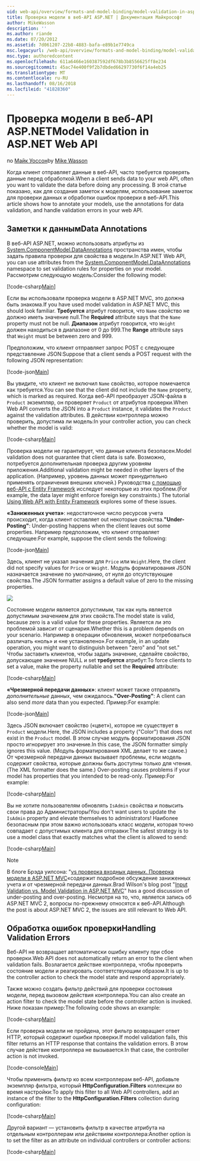 ```yaml
---
uid: web-api/overview/formats-and-model-binding/model-validation-in-aspnet-web-api
title: Проверка модели в веб-API ASP.NET | Документация Майкрософт
author: MikeWasson
description: ''
ms.author: riande
ms.date: 07/20/2012
ms.assetid: 7d061207-22b8-4883-bafa-e89b1e7749ca
msc.legacyurl: /web-api/overview/formats-and-model-binding/model-validation-in-aspnet-web-api
msc.type: authoredcontent
ms.openlocfilehash: 611a6466e160387592df678b3b8556625ff8e234
ms.sourcegitcommit: 45ac74e400f9f2b7dbded66297730f6f14a4eb25
ms.translationtype: MT
ms.contentlocale: ru-RU
ms.lasthandoff: 08/16/2018
ms.locfileid: "41828360"
---
```

<a name="model-validation-in-aspnet-web-api"></a><span data-ttu-id="aa31f-102">Проверка модели в веб-API ASP.NET</span><span class="sxs-lookup"><span data-stu-id="aa31f-102">Model Validation in ASP.NET Web API</span></span>
====================
<span data-ttu-id="aa31f-103">по [Майк Уоссон](https://github.com/MikeWasson)</span><span class="sxs-lookup"><span data-stu-id="aa31f-103">by [Mike Wasson](https://github.com/MikeWasson)</span></span>

<span data-ttu-id="aa31f-104">Когда клиент отправляет данные в веб-API, часто требуется проверять данные перед обработкой.</span><span class="sxs-lookup"><span data-stu-id="aa31f-104">When a client sends data to your web API, often you want to validate the data before doing any processing.</span></span> <span data-ttu-id="aa31f-105">В этой статье показано, как для создания заметок к моделям, использование заметок для проверки данных и обработки ошибок проверки в веб-API.</span><span class="sxs-lookup"><span data-stu-id="aa31f-105">This article shows how to annotate your models, use the annotations for data validation, and handle validation errors in your web API.</span></span>

## <a name="data-annotations"></a><span data-ttu-id="aa31f-106">Заметки к данным</span><span class="sxs-lookup"><span data-stu-id="aa31f-106">Data Annotations</span></span>

<span data-ttu-id="aa31f-107">В веб-API ASP.NET, можно использовать атрибуты из [System.ComponentModel.DataAnnotations](/dotnet/api/system.componentmodel.dataannotations) пространства имен, чтобы задать правила проверки для свойства в модели.</span><span class="sxs-lookup"><span data-stu-id="aa31f-107">In ASP.NET Web API, you can use attributes from the [System.ComponentModel.DataAnnotations](/dotnet/api/system.componentmodel.dataannotations) namespace to set validation rules for properties on your model.</span></span> <span data-ttu-id="aa31f-108">Рассмотрим следующую модель:</span><span class="sxs-lookup"><span data-stu-id="aa31f-108">Consider the following model:</span></span>

[!code-csharp[Main](model-validation-in-aspnet-web-api/samples/sample1.cs)]

<span data-ttu-id="aa31f-109">Если вы использовали проверка модели в ASP.NET MVC, это должна быть знакома.</span><span class="sxs-lookup"><span data-stu-id="aa31f-109">If you have used model validation in ASP.NET MVC, this should look familiar.</span></span> <span data-ttu-id="aa31f-110">**Требуется** атрибут говорится, что `Name` свойство не должно иметь значение null.</span><span class="sxs-lookup"><span data-stu-id="aa31f-110">The **Required** attribute says that the `Name` property must not be null.</span></span> <span data-ttu-id="aa31f-111">**Диапазон** атрибут говорится, что `Weight` должен находиться в диапазоне от 0 до 999.</span><span class="sxs-lookup"><span data-stu-id="aa31f-111">The **Range** attribute says that `Weight` must be between zero and 999.</span></span>

<span data-ttu-id="aa31f-112">Предположим, что клиент отправляет запрос POST с следующее представление JSON:</span><span class="sxs-lookup"><span data-stu-id="aa31f-112">Suppose that a client sends a POST request with the following JSON representation:</span></span>

[!code-json[Main](model-validation-in-aspnet-web-api/samples/sample2.json)]

<span data-ttu-id="aa31f-113">Вы увидите, что клиент не включил `Name` свойство, которое помечается как требуется.</span><span class="sxs-lookup"><span data-stu-id="aa31f-113">You can see that the client did not include the `Name` property, which is marked as required.</span></span> <span data-ttu-id="aa31f-114">Когда веб-API преобразует JSON-файла в `Product` экземпляр, он проверяет `Product` от атрибутов проверки.</span><span class="sxs-lookup"><span data-stu-id="aa31f-114">When Web API converts the JSON into a `Product` instance, it validates the `Product` against the validation attributes.</span></span> <span data-ttu-id="aa31f-115">В действии контроллера можно проверить, допустима ли модель:</span><span class="sxs-lookup"><span data-stu-id="aa31f-115">In your controller action, you can check whether the model is valid:</span></span>

[!code-csharp[Main](model-validation-in-aspnet-web-api/samples/sample3.cs)]

<span data-ttu-id="aa31f-116">Проверка модели не гарантирует, что данные клиента безопасен.</span><span class="sxs-lookup"><span data-stu-id="aa31f-116">Model validation does not guarantee that client data is safe.</span></span> <span data-ttu-id="aa31f-117">Возможно, потребуется дополнительная проверка другим уровням приложения.</span><span class="sxs-lookup"><span data-stu-id="aa31f-117">Additional validation might be needed in other layers of the application.</span></span> <span data-ttu-id="aa31f-118">(Например, уровень данных может принудительно применять ограничения внешних ключей.) Руководства [с помощью веб-API с Entity Framework](../data/using-web-api-with-entity-framework/part-1.md) исследует некоторые из этих проблем.</span><span class="sxs-lookup"><span data-stu-id="aa31f-118">(For example, the data layer might enforce foreign key constraints.) The tutorial [Using Web API with Entity Framework](../data/using-web-api-with-entity-framework/part-1.md) explores some of these issues.</span></span>

<span data-ttu-id="aa31f-119">**«Заниженных учета»**: недостаточное число ресурсов учета происходит, когда клиент оставляет out некоторые свойства.</span><span class="sxs-lookup"><span data-stu-id="aa31f-119">**"Under-Posting"**: Under-posting happens when the client leaves out some properties.</span></span> <span data-ttu-id="aa31f-120">Например предположим, что клиент отправляет следующее:</span><span class="sxs-lookup"><span data-stu-id="aa31f-120">For example, suppose the client sends the following:</span></span>

[!code-json[Main](model-validation-in-aspnet-web-api/samples/sample4.json)]

<span data-ttu-id="aa31f-121">Здесь, клиент не указал значения для `Price` или `Weight`.</span><span class="sxs-lookup"><span data-stu-id="aa31f-121">Here, the client did not specify values for `Price` or `Weight`.</span></span> <span data-ttu-id="aa31f-122">Модуль форматирования JSON назначается значение по умолчанию, от нуля до отсутствующие свойства.</span><span class="sxs-lookup"><span data-stu-id="aa31f-122">The JSON formatter assigns a default value of zero to the missing properties.</span></span>

![](model-validation-in-aspnet-web-api/_static/image1.png)

<span data-ttu-id="aa31f-123">Состояние модели является допустимым, так как нуль является допустимым значением для этих свойств.</span><span class="sxs-lookup"><span data-stu-id="aa31f-123">The model state is valid, because zero is a valid value for these properties.</span></span> <span data-ttu-id="aa31f-124">Является ли это проблемой зависит от сценария.</span><span class="sxs-lookup"><span data-stu-id="aa31f-124">Whether this is a problem depends on your scenario.</span></span> <span data-ttu-id="aa31f-125">Например в операции обновления, может потребоваться различать «ноль» и «не установлено».</span><span class="sxs-lookup"><span data-stu-id="aa31f-125">For example, in an update operation, you might want to distinguish between "zero" and "not set."</span></span> <span data-ttu-id="aa31f-126">Чтобы заставить клиентов, чтобы задать значение, сделайте свойство, допускающее значение NULL и set **требуется** атрибут:</span><span class="sxs-lookup"><span data-stu-id="aa31f-126">To force clients to set a value, make the property nullable and set the **Required** attribute:</span></span>

[!code-csharp[Main](model-validation-in-aspnet-web-api/samples/sample5.cs?highlight=1-2)]

<span data-ttu-id="aa31f-127">**«Чрезмерной передачи данных»**: клиент может также отправлять *дополнительные* данных, чем ожидалось.</span><span class="sxs-lookup"><span data-stu-id="aa31f-127">**"Over-Posting"**: A client can also send *more* data than you expected.</span></span> <span data-ttu-id="aa31f-128">Пример:</span><span class="sxs-lookup"><span data-stu-id="aa31f-128">For example:</span></span>

[!code-json[Main](model-validation-in-aspnet-web-api/samples/sample6.json)]

<span data-ttu-id="aa31f-129">Здесь JSON включает свойство («цвет»), которое не существует в `Product` модели.</span><span class="sxs-lookup"><span data-stu-id="aa31f-129">Here, the JSON includes a property ("Color") that does not exist in the `Product` model.</span></span> <span data-ttu-id="aa31f-130">В этом случае модуль форматирования JSON просто игнорирует это значение.</span><span class="sxs-lookup"><span data-stu-id="aa31f-130">In this case, the JSON formatter simply ignores this value.</span></span> <span data-ttu-id="aa31f-131">(Модуль форматирования XML делает то же самое.) От чрезмерной передачи данных вызывает проблемы, если модель содержит свойства, которые должны быть доступны только для чтения.</span><span class="sxs-lookup"><span data-stu-id="aa31f-131">(The XML formatter does the same.) Over-posting causes problems if your model has properties that you intended to be read-only.</span></span> <span data-ttu-id="aa31f-132">Пример:</span><span class="sxs-lookup"><span data-stu-id="aa31f-132">For example:</span></span>

[!code-csharp[Main](model-validation-in-aspnet-web-api/samples/sample7.cs)]

<span data-ttu-id="aa31f-133">Вы не хотите пользователям обновлять `IsAdmin` свойства и повысить свои права до Администраторы!</span><span class="sxs-lookup"><span data-stu-id="aa31f-133">You don't want users to update the `IsAdmin` property and elevate themselves to administrators!</span></span> <span data-ttu-id="aa31f-134">Наиболее безопасным при этом важно использовать класс модели, которая точно совпадает с допустимых клиента для отправки:</span><span class="sxs-lookup"><span data-stu-id="aa31f-134">The safest strategy is to use a model class that exactly matches what the client is allowed to send:</span></span>

[!code-csharp[Main](model-validation-in-aspnet-web-api/samples/sample8.cs)]

> [!NOTE]
> <span data-ttu-id="aa31f-135">В блоге Брэда уилсона: "[vs проверка входных данных. Проверка модели в ASP.NET MVC](http://bradwilson.typepad.com/blog/2010/01/input-validation-vs-model-validation-in-aspnet-mvc.html)«содержит подробное обсуждение заниженных учета и от чрезмерной передачи данных.</span><span class="sxs-lookup"><span data-stu-id="aa31f-135">Brad Wilson's blog post "[Input Validation vs. Model Validation in ASP.NET MVC](http://bradwilson.typepad.com/blog/2010/01/input-validation-vs-model-validation-in-aspnet-mvc.html)" has a good discussion of under-posting and over-posting.</span></span> <span data-ttu-id="aa31f-136">Несмотря на то, что, является запись об ASP.NET MVC 2, вопросы по-прежнему относятся к веб-API.</span><span class="sxs-lookup"><span data-stu-id="aa31f-136">Although the post is about ASP.NET MVC 2, the issues are still relevant to Web API.</span></span>


## <a name="handling-validation-errors"></a><span data-ttu-id="aa31f-137">Обработка ошибок проверки</span><span class="sxs-lookup"><span data-stu-id="aa31f-137">Handling Validation Errors</span></span>

<span data-ttu-id="aa31f-138">Веб-API не возвращает автоматически ошибку клиенту при сбое проверки.</span><span class="sxs-lookup"><span data-stu-id="aa31f-138">Web API does not automatically return an error to the client when validation fails.</span></span> <span data-ttu-id="aa31f-139">Возлагается действие контроллера, чтобы проверить состояние модели и реагировать соответствующим образом.</span><span class="sxs-lookup"><span data-stu-id="aa31f-139">It is up to the controller action to check the model state and respond appropriately.</span></span>

<span data-ttu-id="aa31f-140">Также можно создать фильтр действий для проверки состояния модели, перед вызовом действия контроллера.</span><span class="sxs-lookup"><span data-stu-id="aa31f-140">You can also create an action filter to check the model state before the controller action is invoked.</span></span> <span data-ttu-id="aa31f-141">Ниже показан пример:</span><span class="sxs-lookup"><span data-stu-id="aa31f-141">The following code shows an example:</span></span>

[!code-csharp[Main](model-validation-in-aspnet-web-api/samples/sample9.cs)]

<span data-ttu-id="aa31f-142">Если проверка модели не пройдена, этот фильтр возвращает ответ HTTP, который содержит ошибки проверки.</span><span class="sxs-lookup"><span data-stu-id="aa31f-142">If model validation fails, this filter returns an HTTP response that contains the validation errors.</span></span> <span data-ttu-id="aa31f-143">В этом случае действие контроллера не вызывается.</span><span class="sxs-lookup"><span data-stu-id="aa31f-143">In that case, the controller action is not invoked.</span></span>

[!code-console[Main](model-validation-in-aspnet-web-api/samples/sample10.cmd)]

<span data-ttu-id="aa31f-144">Чтобы применить фильтр ко всем контроллерам веб-API, добавьте экземпляр фильтра, который **HttpConfiguration.Filters** коллекции во время настройки:</span><span class="sxs-lookup"><span data-stu-id="aa31f-144">To apply this filter to all Web API controllers, add an instance of the filter to the **HttpConfiguration.Filters** collection during configuration:</span></span>

[!code-csharp[Main](model-validation-in-aspnet-web-api/samples/sample11.cs)]

<span data-ttu-id="aa31f-145">Другой вариант — установить фильтр в качестве атрибута на отдельным контроллерам или действиям контроллера:</span><span class="sxs-lookup"><span data-stu-id="aa31f-145">Another option is to set the filter as an attribute on individual controllers or controller actions:</span></span>

[!code-csharp[Main](model-validation-in-aspnet-web-api/samples/sample12.cs)]
